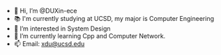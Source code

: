 - 👋 Hi, I’m @DUXin-ece
- 📚 I'm currently studying at UCSD, my major is Computer Engineering
- 👀 I’m interested in System Design
- 🌱 I’m currently learning Cpp and Computer Network.
- 📫 Email: xdu@ucsd.edu

<!---
DUXin-ece/DUXin-ece is a ✨ special ✨ repository because its `README.md` (this file) appears on your GitHub profile.
You can click the Preview link to take a look at your changes.
--->
